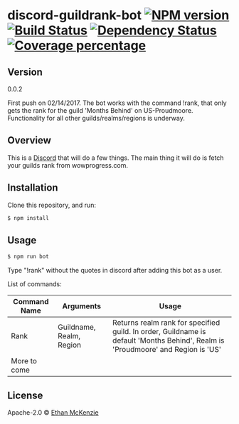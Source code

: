 # discord-guildrank-bot [![NPM version][npm-image]][npm-url] [![Build Status][travis-image]][travis-url] [![Dependency Status][daviddm-image]][daviddm-url] [![Coverage percentage][coveralls-image]][coveralls-url]
> 

## Version
0.0.2

First push on 02/14/2017. The bot works with the command !rank, that only gets the rank for the guild 'Months Behind' on US-Proudmoore. Functionality for all other guilds/realms/regions is underway.

## Overview
This is a [Discord](https://discordapp.com/) that will do a few things. The main thing it will do is fetch your guilds rank from wowprogress.com.

## Installation

Clone this repository, and run:
```sh
$ npm install
```

## Usage

```js
$ npm run bot
```
Type "!rank" without the quotes in discord after adding this bot as a user.

List of commands:

| Command Name  | Arguments | Usage |
| ------------- | ------------| ----- | 
| Rank          | Guildname, Realm, Region | Returns realm rank for specified guild. In order, Guildname is default 'Months Behind', Realm is 'Proudmoore' and Region is 'US' |
| More to come  | | |

## License

Apache-2.0 © [Ethan McKenzie]()


[npm-image]: https://badge.fury.io/js/discord-guildrank-bot.svg
[npm-url]: https://npmjs.org/package/discord-guildrank-bot
[travis-image]: https://travis-ci.org/mckenzieed/discord-guildrank-bot.svg?branch=master
[travis-url]: https://travis-ci.org/mckenzieed/discord-guildrank-bot
[daviddm-image]: https://david-dm.org/mckenzieed/discord-guildrank-bot.svg?theme=shields.io
[daviddm-url]: https://david-dm.org/mckenzieed/discord-guildrank-bot
[coveralls-image]: https://coveralls.io/repos/mckenzieed/discord-guildrank-bot/badge.svg
[coveralls-url]: https://coveralls.io/r/mckenzieed/discord-guildrank-bot
